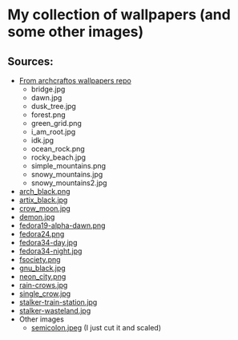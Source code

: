 # My collection of wallpapers (and some other images)

## Sources:  
- [From archcraftos wallpapers repo](https://github.com/archcraft-os/archcraft-wallpapers)
    - bridge.jpg
    - dawn.jpg
    - dusk_tree.jpg
    - forest.png
    - green_grid.png
    - i_am_root.jpg
    - idk.jpg
    - ocean_rock.png
    - rocky_beach.jpg
    - simple_mountains.png
    - snowy_mountains.jpg
    - snowy_mountains2.jpg
- [arch_black.png](https://store.kde.org/p/1151013/)
- [artix_black.jpg](https://www.reddit.com/r/artixlinux/comments/mo7j1h/ive_created_an_artix_wallpaper/)
- [crow_moon.jpg](https://wallpaperaccess.com/dark-crow)
- [demon.jpg](https://www.wallpaperup.com/668229/dark_demon_fantasy_evil_art_artwork.html)
- [fedora19-alpha-dawn.png](https://fedoraproject.org/wiki/Wallpapers#Dawn_.28used_for_non-animated_version.29_3)
- [fedora24.png](https://fedoraproject.org/wiki/Wallpapers#Fedora_24)
- [fedora34-day.jpg](https://fedoraproject.org/wiki/Wallpapers#Fedora_34)
- [fedora34-night.jpg](https://fedoraproject.org/wiki/Wallpapers#Fedora_34)
- [fsociety.png](http://wallpaperswide.com/fsociety_mr_robot_hacking-wallpapers.html)
- [gnu_black.jpg](https://wallhere.com/en/wallpaper/70680)
- [neon_city.png](https://free4kwallpapers.com/neon-wallpapers)
- [rain-crows.jpg](https://wallpapersafari.com/w/ZV9v31)
- [single_crow.jpg](https://wallpaperaccess.com/dark-crow)
- [stalker-train-station.jpg](https://www.artstation.com/artwork/8JBOm)
- [stalker-wasteland.jpg](https://www.wallpaperflare.com/s-t-a-l-k-e-r-2-chernobyl-gas-masks-ak-74-ak-74-abandoned-wallpaper-yturw)
- Other images
    - [semicolon.jpeg](https://codeburst.io/why-i-prefer-to-use-semicolon-in-javascript-f00c303547) (I just cut it and scaled)
